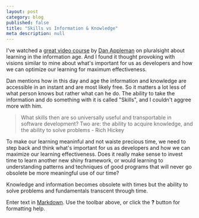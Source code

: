 ```yaml
---
layout: post
category: blog
published: false
title: "Skills vs Information & Knowledge"
meta description: null
---
```


I've watched a [great video course](http://www.pluralsight.com/courses/learning-technology-information-age) by [Dan Appleman](http://danappleman.com/) on pluralsight about learning in the information age. And I found it thought provoking with visions similar to mine about what's important for us as developers and how we can optimize our learning for maximum effectiveness. 

Dan mentions how in this day and age the information and knowledge are accessible in an instant and are most likely free. So it matters a lot less of what person knows but rather what can he do. The ability to take the information and do something with it is called "Skills", and I couldn't aggree more with him. 

> What skills then are so universally useful and transportable in software development? Two are: the ability to acquire knowledge, and the ability to solve problems - Rich Hickey

To make our learning meaninful and not waiste precious time, we need to step back and think what's important for us as developers and how we can maximize our learning effectiveness. Does it really make sense to invest time to learn another new shiny framework, or would learning to understanding patterns and techniques of good programs that will never go obsolete be more meaningful use of our time?

Knowledge and information becomes obsolete with times but the ability to solve problems and fundamentals transcent through time. 






Enter text in [Markdown](http://daringfireball.net/projects/markdown/). Use the toolbar above, or click the **?** button for formatting help.
